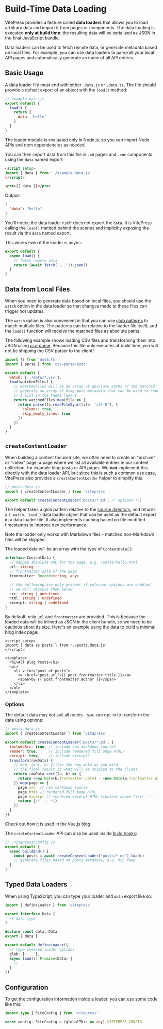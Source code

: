 # Build-Time Data Loading

VitePress provides a feature called **data loaders** that allows you to load arbitrary data and import it from pages or components. The data loading is executed **only at build time**: the resulting data will be serialized as JSON in the final JavaScript bundle.

Data loaders can be used to fetch remote data, or generate metadata based on local files. For example, you can use data loaders to parse all your local API pages and automatically generate an index of all API entries.

## Basic Usage

A data loader file must end with either `.data.js` or `.data.ts`. The file should provide a default export of an object with the `load()` method:

```js
// example.data.js
export default {
  load() {
    return {
      data: 'hello'
    }
  }
}
```

The loader module is evaluated only in Node.js, so you can import Node APIs and npm dependencies as needed.

You can then import data from this file in `.md` pages and `.vue` components using the `data` named export:

```html
<script setup>
import { data } from './example.data.js'
</script>

<pre>{{ data }}</pre>
```

Output:

```json
{
  "data": "hello"
}
```

You'll notice the data loader itself does not export the `data`. It is VitePress calling the `load()` method behind the scenes and implicitly exposing the result via the `data` named export.

This works even if the loader is async:

```js
export default {
  async load() {
    // fetch remote data
    return (await fetch('...')).json()
  }
}
```

## Data from Local Files

When you need to generate data based on local files, you should use the `watch` option in the data loader so that changes made to these files can trigger hot updates.

The `watch` option is also convenient in that you can use [glob patterns](https://github.com/mrmlnc/fast-glob#pattern-syntax) to match multiple files. The patterns can be relative to the loader file itself, and the `load()` function will receive the matched files as absolute paths.

The following example shows loading CSV files and transforming them into JSON using [csv-parse](https://github.com/adaltas/node-csv/tree/master/packages/csv-parse/). Because this file only executes at build time, you will not be shipping the CSV parser to the client!

```js
import fs from 'node:fs'
import { parse } from 'csv-parse/sync'

export default {
  watch: ['./data/*.csv'],
  load(watchedFiles) {
    // watchedFiles will be an array of absolute paths of the matched files.
    // generate an array of blog post metadata that can be used to render
    // a list in the theme layout
    return watchedFiles.map(file => {
      return parse(fs.readFileSync(file, 'utf-8'), {
        columns: true,
        skip_empty_lines: true
      })
    })
  }
}
```

## `createContentLoader`

When building a content focused site, we often need to create an "archive" or "index" page: a page where we list all available entries in our content collection, for example blog posts or API pages. We **can** implement this directly with the data loader API, but since this is such a common use case, VitePress also provides a `createContentLoader` helper to simplify this:

```js
// posts.data.js
import { createContentLoader } from 'vitepress'

export default createContentLoader('posts/*.md', /* options */)
```

The helper takes a glob pattern relative to the [source directory](./routing#source-directory), and returns a `{ watch, load }` data loader object that can be used as the default export in a data loader file. It also implements caching based on file modified timestamps to improve dev performance.

Note the loader only works with Markdown files - matched non-Markdown files will be skipped.

The loaded data will be an array with the type of `ContentData[]`:

```ts
interface ContentData {
  // mapped absolute URL for the page. e.g. /posts/hello.html
  url: string
  // frontmatter data of the page
  frontmatter: Record<string, any>

  // the following are only present if relevant options are enabled
  // we will discuss them below
  src: string | undefined
  html: string | undefined
  excerpt: string | undefined
}
```

By default, only `url` and `frontmatter` are provided. This is because the loaded data will be inlined as JSON in the client bundle, so we need to be cautious about its size. Here's an example using the data to build a minimal blog index page:

```vue
<script setup>
import { data as posts } from './posts.data.js'
</script>

<template>
  <h1>All Blog Posts</h1>
  <ul>
    <li v-for="post of posts">
      <a :href="post.url">{{ post.frontmatter.title }}</a>
      <span>by {{ post.frontmatter.author }}</span>
    </li>
  </ul>
</template>
```

### Options

The default data may not suit all needs - you can opt-in to transform the data using options:

```js
// posts.data.js
import { createContentLoader } from 'vitepress'

export default createContentLoader('posts/*.md', {
  includeSrc: true, // include raw markdown source?
  render: true,     // include rendered full page HTML?
  excerpt: true,    // include excerpt?
  transform(rawData) {
    // map, sort, or filter the raw data as you wish.
    // the final result is what will be shipped to the client.
    return rawData.sort((a, b) => {
      return +new Date(b.frontmatter.date) - +new Date(a.frontmatter.date)
    }).map(page => {
      page.src  // raw markdown source
      page.html // rendered full page HTML
      page.excerpt // rendered excerpt HTML (content above first `---`)
      return {/* ... */}
    })
  }
})
```

Check out how it is used in the [Vue.js blog](https://github.com/vuejs/blog/blob/main/.vitepress/theme/posts.data.ts).

The `createContentLoader` API can also be used inside [build hooks](/reference/site-config#build-hooks):

```js
// .vitepress/config.js
export default {
  async buildEnd() {
    const posts = await createContentLoader('posts/*.md').load()
    // generate files based on posts metadata, e.g. RSS feed
  }
}
```

## Typed Data Loaders

When using TypeScript, you can type your loader and `data` export like so:

```ts
import { defineLoader } from 'vitepress'

export interface Data {
  // data type
}

declare const data: Data
export { data }

export default defineLoader({
  // type checked loader options
  glob: ['...'],
  async load(): Promise<Data> {
    // ...
  }
})
```

## Configuration

To get the configuration information inside a loader, you can use some code like this:

```ts
import type { SiteConfig } from 'vitepress'

const config: SiteConfig = (globalThis as any).VITEPRESS_CONFIG
```
